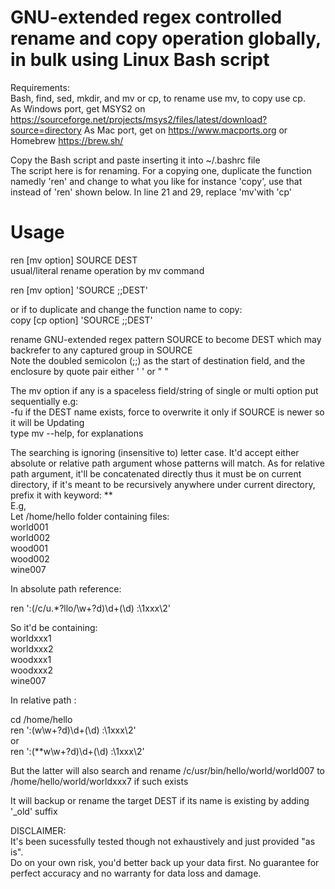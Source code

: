 # GNU-extended regex controlled rename and copy operation globally, in bulk using Linux Bash script  
Requirements:  
Bash, find, sed, mkdir, and mv or cp, to rename use mv, to copy use cp.  
As Windows port, get MSYS2 on https://sourceforge.net/projects/msys2/files/latest/download?source=directory As Mac port, get on https://www.macports.org or Homebrew https://brew.sh/  
  
Copy the Bash script and paste inserting it into ~/.bashrc file  
The script here is for renaming. For a copying one, duplicate the function namedly 'ren' and change to what you like for instance 'copy', use that instead of 'ren' shown below. In line 21 and 29, replace 'mv'with 'cp'  

# Usage  
ren [mv option] SOURCE DEST  
usual/literal rename operation by mv command

ren [mv option] 'SOURCE  ;;DEST'  

or if to duplicate and change the function name to copy:  
copy [cp option] 'SOURCE  ;;DEST'  

rename GNU-extended regex pattern SOURCE to become DEST which may backrefer to any captured group in SOURCE  
Note the doubled semicolon (;;) as the start of destination field, and the enclosure by quote pair either ' ' or " "  

The mv option if any is a spaceless field/string of single or multi option put sequentially e.g:  
-fu if the DEST name exists, force to overwrite it only if SOURCE is newer so it will be Updating  
type mv --help, for explanations  

The searching is ignoring (insensitive to) letter case. It'd accept either absolute or relative path argument whose patterns will match. As for relative path argument, it'll be concatenated directly thus it must be on current directory, if it's meant to be recursively anywhere under current directory, prefix it with keyword: **  
E.g,  
Let /home/hello folder containing files:  
world001  
world002  
wood001  
wood002  
wine007  

In absolute path reference:  

ren ':(/c/u.*?llo/\w+?d)\d+(\d) :\1xxx\2'  

So it'd be containing:  
worldxxx1  
worldxxx2   
woodxxx1  
woodxxx2  
wine007  

In relative path :  

cd /home/hello  
ren ':(w\w+?d)\d+(\d) :\1xxx\2'  
  or  
ren ':(**w\w+?d)\d+(\d) :\1xxx\2'  

But the latter will also search and rename /c/usr/bin/hello/world/world007 to /home/hello/world/worldxxx7  if such exists   

It will backup or rename the target DEST if its name is existing by adding '_old' suffix  

DISCLAIMER:  
It's been sucessfully tested though not exhaustively and just provided "as is".   
Do on your own risk, you'd better back up your data first. No guarantee for perfect accuracy and no warranty for data loss and damage.
